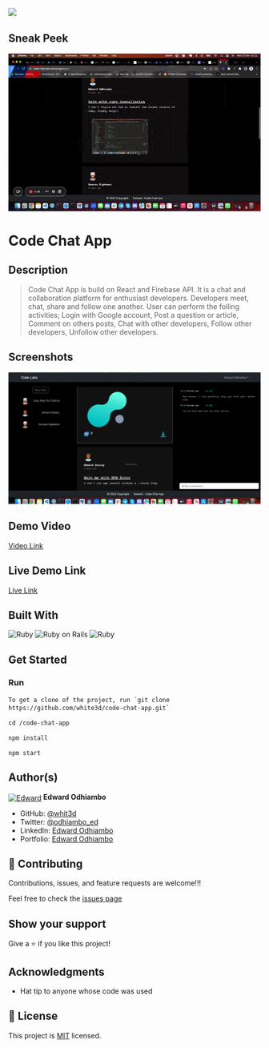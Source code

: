 ![](https://img.shields.io/badge/Microverse-blueviolet)

## Sneak Peek

![Chat](/chat.gif)

# Code Chat App

## Description

> Code Chat App is build on React and Firebase API. It is a chat and collaboration platform for enthusiast developers. Developers 
meet, chat, share and follow one another. User can perform the folling activities; Login with Google account, Post a question or article, Comment on others 
posts, Chat with other developers, Follow other developers, Unfollow other developers.

## Screenshots

![Chat](/chat1.png)


## Demo Video

[Video Link](https://loom.com/share/7e0498ebc1424424ac4796df941135f1)

## Live Demo Link

[Live Link](https://code-chat-ten.vercel.app/login)

## Built With

![Ruby](https://icongr.am/devicon/ruby-original.svg?size=100&color=currentColor)
![Ruby on Rails](https://icongr.am/devicon/rails-original-wordmark.svg?size=100&color=currentColor)
![Ruby](https://icongr.am/devicon/postgresql-original.svg?size=100&color=currentColor)

## Get Started

### Run

```
To get a clone of the project, run `git clone https://github.com/white3d/code-chat-app.git`
```

```
cd /code-chat-app
```

```
npm install
```

```
npm start
```


## Author(s)

  <a href="https://github.com/white3d" target="blank"><img align="center"
        src="https://github.com/white3d/GitHub-User-Content/blob/main/Passport_Ed-M.png"
        alt="Edward" height="80" width="80"/></a>   **Edward Odhiambo**

- GitHub: [@whit3d](https://github.com/white3d)
- Twitter: [@odhiambo_ed](https://twitter.com/odhiambo_ed)
- LinkedIn: [Edward Odhiambo](https://www.linkedin.com/in/edward-odhiambo-6a462a21b/)
- Portfolio: [Edward Odhiambo](https://edwardodhiambo.com/)

## 🤝 Contributing

Contributions, issues, and feature requests are welcome!!!

Feel free to check the [issues page](https://github.com/white3d/code-chat-app/issues)

## Show your support

Give a ⭐️ if you like this project!

## Acknowledgments

- Hat tip to anyone whose code was used

## 📝 License

This project is [MIT](https://github.com/white3d/GitHub-User-Content/blob/main/LICENSE) licensed.
